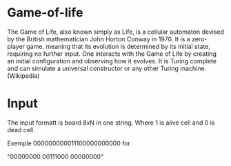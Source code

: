 # Game-of-life
The Game of Life, also known simply as Life, is a cellular automaton devised by the British mathematician John Horton Conway in 1970. It is a zero-player game, meaning that its evolution is determined by its initial state, requiring no further input. One interacts with the Game of Life by creating an initial configuration and observing how it evolves. It is Turing complete and can simulate a universal constructor or any other Turing machine.(Wikipedia)
# Input
The input formatt is board 8xN in one string. Where 1 is alive cell and 0 is dead cell.

Exemple 000000000011100000000000 for 

  "00000000
  00111000
  00000000"
